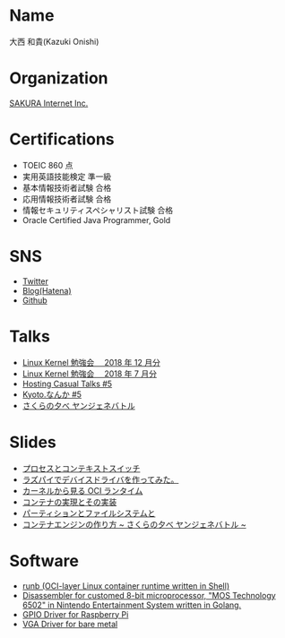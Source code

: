 # Name

大西 和貴(Kazuki Onishi)

# Organization

[SAKURA Internet Inc.](https://www.sakura.ad.jp/)

# Certifications

- TOEIC 860 点
- 実用英語技能検定 準一級
- 基本情報技術者試験 合格
- 応用情報技術者試験 合格
- 情報セキュリティスペシャリスト試験 合格
- Oracle Certified Java Programmer, Gold

# SNS

- [Twitter](https://twitter.com/0n1shi)
- [Blog(Hatena)](https://k-onishi.hatenablog.jp/)
- [Github](https://github.com/0n1shi)

# Talks

- [Linux Kernel 勉強会　 2018 年 12 月分](https://linux-kernel.connpass.com/event/106728/)
- [Linux Kernel 勉強会　 2018 年 7 月分](https://linux-kernel.connpass.com/event/92896/)
- [Hosting Casual Talks #5](https://connpass.com/event/120048/)
- [Kyoto.なんか #5](https://kyoto-nanka.connpass.com/event/141982/)
- [さくらの夕べ ヤンジェネバトル](https://sakura-tokyo.connpass.com/event/146504/)

# Slides

- [プロセスとコンテキストスイッチ](https://www.slideshare.net/ssuserc2d4c1/ss-124497965)
- [ラズパイでデバイスドライバを作ってみた。](https://www.slideshare.net/ssuserc2d4c1/ss-124497785)
- [カーネルから見る OCI ランタイム](https://speakerdeck.com/kazuki_onishi)
- [コンテナの実現とその実装](https://speakerdeck.com/kazuki_onishi/kontenafalseshi-xian-tosofalseshi-zhuang)
- [パーティションとファイルシステムと](https://speakerdeck.com/kazuki_onishi/pateisiyontohuairusisutemuto)
- [コンテナエンジンの作り方 ~ さくらの夕べ ヤンジェネバトル ~](https://speakerdeck.com/kazuki_onishi/kontenaenzinfalsezuo-rifang-sakurafalsexi-be-yanzienebatoru)

# Software

- [runb (OCI-layer Linux container runtime written in Shell)](https://github.com/kazu-onis/runb)
- [Disassembler for customed 8-bit microprocessor, "MOS Technology 6502" in Nintendo Entertainment System written in Golang.](https://github.com/0n1shi/dines)
- [GPIO Driver for Raspberry Pi](https://github.com/0n1shi/gpio-driver)
- [VGA Driver for bare metal](https://gist.github.com/0n1shi/24b945209bf97051fe36955b80e9f91a)
